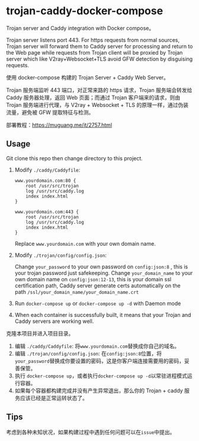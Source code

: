 # trojan-caddy-docker-compose

Trojan server and Caddy integration with Docker compose。

Trojan server listens port 443. For https requests from normal sources, Trojan server will forward them to Caddy server for processing and return to the Web page while requests from Trojan client will be proxied by Trojan server which like V2ray+Websocket+TLS avoid GFW detection by disguising requests.

使用 docker-compose 构建的 Trojan Server + Caddy Web Server。

Trojan 服务端监听 443 端口，对正常来路的 https 请求，Trojan 服务端会转发给 Caddy 服务器处理，返回 Web 页面；而通过 Trojan 客户端来的请求，则由 Trojan 服务端进行代理，与 V2ray + Websocket + TLS 的原理一样，通过伪装流量，避免被 GFW 提取特征与检测。

部署教程：https://muguang.me/it/2757.html

## Usage

Git clone this repo then change directory to this project.

1. Modify `./caddy/Caddyfile`:
    ```
    www.yourdomain.com:80 {
        root /usr/src/trojan
        log /usr/src/caddy.log
        index index.html
    }

    www.yourdomain.com:443 {
        root /usr/src/trojan
        log /usr/src/caddy.log
        index index.html
    }
    ```
    Replace `www.yourdomain.com` with your own domain name.

2. Modify `./trojan/config/config.json`:

    Change `your_password` to your own password on `config:json:8` , this is your trojan password just safekeeping.
    Change `your_domain_name` to your own domain name on `config:json:12-13`, this is your domain ssl certification path, Caddy server generate certs automatically on the path `/ssl/your_domain_name/your_domain_name.crt`
 
3. Run `docker-compose up` or `docker-compose up -d`  with Daemon mode
4. When each container is successfully built, it means that your Trojan and Caddy servers are working well.


克隆本项目并进入项目目录。

1. 编辑 `./caddy/Caddyfile`:
   将`www.yourdomain.com`替换成你自己的域名。
2. 编辑 `./trojan/config/config.json`:
   在`config:json:8`位置，将`your_password`替换成你要设置的密码，这是你客户端连接需要用的密码，妥善保管。
3. 执行  `docker-compose up`，或者执行`docker-compose up -d`以常驻进程模式运行容器。
4. 如果每个容器都构建完成并没有产生异常退出，那么你的 Trojan + caddy 服务应该已经是正常运转状态了。


## Tips

考虑到各种未知状况，如果构建过程中遇到任何问题可以在`issue`中提出。